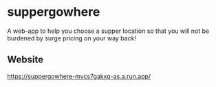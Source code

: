 # suppergowhere
A web-app to help you choose a supper location so that you will not be burdened by surge pricing on your way back!
## Website
https://suppergowhere-mvcs7gakxq-as.a.run.app/
